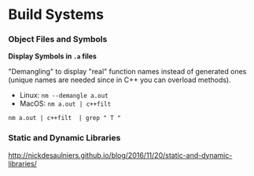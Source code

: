 # Build Systems



### Object Files and Symbols



**Display Symbols in `.a` files**

"Demangling" to display "real" function names instead of generated ones (unique names are needed since in C++ you can overload methods).

- Linux: `nm --demangle a.out`
- MacOS: `nm a.out | c++filt`



`nm a.out | c++filt  | grep " T "`

### Static and Dynamic Libraries

http://nickdesaulniers.github.io/blog/2016/11/20/static-and-dynamic-libraries/




